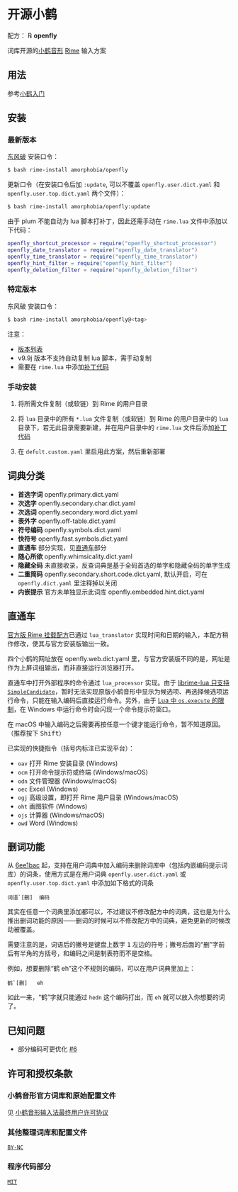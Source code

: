# 开源小鹤

配方： ℞ **openfly**

词库开源的[小鹤音形](https://flypy.com) [Rime](https://rime.im) 输入方案

## 用法

参考[小鹤入门](http://xhrm.flypy.com)

## 安装

### 最新版本
[东风破](https://github.com/rime/plum) 安装口令：
```bash
$ bash rime-install amorphobia/openfly
```
更新口令（在安装口令后加 `:update`, 可以不覆盖 `openfly.user.dict.yaml` 和 `openfly.user.top.dict.yaml` 两个文件）：
```bash
$ bash rime-install amorphobia/openfly:update
```

由于 plum 不能自动为 lua 脚本打补丁，因此还需手动在 `rime.lua` 文件中添加以下代码：
<span id="patch"></span>
```lua
openfly_shortcut_processor = require("openfly_shortcut_processor")
openfly_date_translator = require("openfly_date_translator")
openfly_time_translator = require("openfly_time_translator")
openfly_hint_filter = require("openfly_hint_filter")
openfly_deletion_filter = require("openfly_deletion_filter")
```

### 特定版本
东风破 安装口令：
```bash
$ bash rime-install amorphobia/openfly@<tag>
```

注意：
- [版本列表](https://github.com/amorphobia/openfly/releases)
- v9.9j 版本不支持自动复制 lua 脚本，需手动复制
- 需要在 `rime.lua` 中添加[补丁代码](#patch)

### 手动安装
1. 将所需文件复制（或软链）到 Rime 的用户目录

2. 将 `lua` 目录中的所有 `*.lua` 文件复制（或软链）到 Rime 的用户目录中的 `lua` 目录下，若无此目录需要新建，并在用户目录中的 `rime.lua` 文件后添加[补丁代码](#patch)

3. 在 `defult.custom.yaml` 里启用此方案，然后重新部署

## 词典分类

- **首选字词** openfly.primary.dict.yaml
- **次选字** openfly.secondary.char.dict.yaml
- **次选词** openfly.secondary.word.dict.yaml
- **表外字** openfly.off-table.dict.yaml
- **符号编码** openfly.symbols.dict.yaml
- **快符号** openfly.fast.symbols.dict.yaml
- **直通车** 部分实现，见[直通车](#直通车)部分
- **随心所欲** openfly.whimsicality.dict.yaml
- **隐藏全码** 未直接收录，反查词典是基于全码首选的单字和隐藏全码的单字生成
- **二重简码** openfly.secondary.short.code.dict.yaml, 默认开启，可在 `openfly.dict.yaml` 里注释掉以关闭
- **内嵌提示** 官方未单独显示此词库 openfly.embedded.hint.dict.yaml

## 直通车

[官方版 Rime 挂载配方](http://flypy.ys168.com/)已通过 `lua_translator` 实现时间和日期的输入，本配方稍作修改，使其与官方安装版输出一致。

四个小鹤的网址放在 openfly.web.dict.yaml 里，与官方安装版不同的是，网址是作为上屏词组输出，而非直接运行浏览器打开。

直通车中打开外部程序的命令通过 `lua_processor` 实现。由于 [librime-lua 只支持 `SimpleCandidate`](https://github.com/hchunhui/librime-lua/issues/11#issuecomment-504748077)，暂时无法实现原版小鹤音形中显示为候选项、再选择候选项运行命令，只能在输入编码后直接运行命令。另外，由于 [Lua 中 `os.execute` 的限制](https://stackoverflow.com/a/6365296/6676742)，在 Windows 中运行命令时会闪现一个命令提示符窗口。

在 macOS 中输入编码之后需要再按任意一个键才能运行命令，暂不知道原因。（推荐按下 <kbd>Shift</kbd>）

已实现的快捷指令（括号内标注已实现平台）：

- `oav` 打开 Rime 安装目录 (Windows)
- `ocm` 打开命令提示符或终端 (Windows/macOS)
- `odn` 文件管理器 (Windows/macOS)
- `oec` Excel (Windows)
- `ogj` 高级设置，即打开 Rime 用户目录 (Windows/macOS)
- `oht` 画图软件 (Windows)
- `ojs` 计算器 (Windows/macOS)
- `owd` Word (Windows)

## 删词功能

从 [6ee1bac](https://github.com/amorphobia/openfly/commit/6ee1bacdcc20fdf93f10793f8c5c942fb42b4425) 起，支持在用户词典中加入编码来删除词库中（包括内嵌编码提示词库）的词条，使用方式是在用户词典 `openfly.user.dict.yaml` 或 `openfly.user.top.dict.yaml` 中添加如下格式的词条

```
词语`[删]	编码
```

其实在任意一个词典里添加都可以，不过建议不修改配方中的词典，这也是为什么推出删词功能的原因——删词的时候可以不修改配方中的词典，避免更新的时候改动被覆盖。

需要注意的是，词语后的撇号是键盘上数字 <kbd>1</kbd> 左边的符号；撇号后面的“删”字前后有半角的方括号，和编码之间是制表符而不是空格。

例如，想要删除“鹤	eh”这个不规则的编码，可以在用户词典里加上：

```
鹤`[删]	eh
```

如此一来，“鹤”字就只能通过 `hedn` 这个编码打出，而 `eh` 就可以放入你想要的词了。

## 已知问题

- 部分编码可更优化 [#6](https://github.com/amorphobia/openfly/issues/6)

## 许可和授权条款

### 小鹤音形官方词库和原始配置文件

见 [小鹤音形输入法最终用户许可协议](flypy-eula.md)

### 其他整理词库和配置文件

[`BY-NC`](by-nc.md)

### 程序代码部分

[`MIT`](LICENSE)
